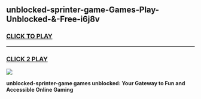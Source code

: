 
## unblocked-sprinter-game-Games-Play-Unblocked-&-Free-i6j8v
<h3>
<a href="https://premium76.site?title=unblocked-sprinter-game&ref=24A">CLICK TO PLAY</a></h3>
<hr>

<h3>
<a href="https://premium76.site?title=unblocked-sprinter-game&ref=24A">CLICK 2 PLAY</a>
  
</h3>

<a href="https://premium76.site?title=unblocked-sprinter-game&ref=24A"><img src="https://clearcache.store/games.png"></a>


**unblocked-sprinter-game games unblocked: Your Gateway to Fun and Accessible Online Gaming**

